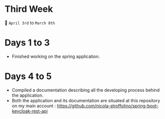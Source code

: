 # Third Week

📆 `April 3rd` to `March 8th`

# Days 1 to 3

+ Finished working on the spring application.

# Days 4 to 5

+ Compiled a documentation describing all the developing process behind the application.
+ Both the application and its documentation are situated at this repository on my main account : https://github.com/nicola-stroffolino/spring-boot-keycloak-rest-api
